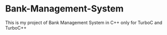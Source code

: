 # Bank-Management-System
This is my project of Bank Management System in C++ only for TurboC and TurboC++
